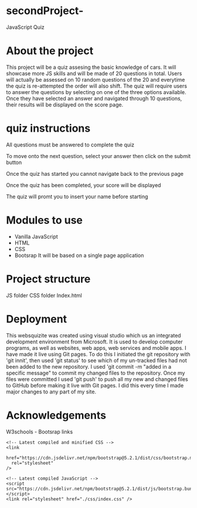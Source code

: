 # secondProject-
JavaScript Quiz 

# About the project 
This project will be a quiz assesing the basic knowledge of cars. It will showcase more JS skills and will be made of 20 questions in total. Users will actually be assessed on 10 random questions of the 20 and everytime the quiz is re-attempted the order will also shift. The quiz will require users to answer the questions by selecting on one of the three options available. Once they have selected an answer and navigated through 10 questions, their results will be displayed on the score page. 

# quiz instructions 

All questions must be answered to complete the quiz

To move onto the next question, select your answer then click on the submit button

Once the quiz has started you cannot navigate back to the previous page

Once the quiz has been completed, your score will be displayed

The quiz will promt you to insert your name before starting

# Modules to use 

- Vanilla JavaScript
- HTML
- CSS
- Bootsrap
It will be based on a single page application

# Project structure 
JS folder 
CSS folder 
Index.html

# Deployment 
This websquizite was created using visual studio which us an integrated development environment from Microsoft. It is used to develop computer programs, as well as websites, web apps, web services and mobile apps. I have made it live using Git pages. To do this I initiated the git repository with 'git innit', then used 'git status' to see which of my un-tracked files had not been added to the new repository. I used 'git commit -m "added in a specific message" to commit my changed files to the repository. Once my files were committed I used 'git push' to push all my new and changed files to GitHub before making it live with Git pages. I did this every time I made major changes to any part of my site.

# Acknowledgements 
W3schools - Bootsrap links 
<!-- https://www.w3schools.com/bootstrap5/bootstrap_get_started.php for bootstrap links "latests complied and minified CSS + Latest complied Javascript"-->
    <!-- Latest compiled and minified CSS -->
    <link
      href="https://cdn.jsdelivr.net/npm/bootstrap@5.2.1/dist/css/bootstrap.min.css"
      rel="stylesheet"
    />

    <!-- Latest compiled JavaScript -->
    <script src="https://cdn.jsdelivr.net/npm/bootstrap@5.2.1/dist/js/bootstrap.bundle.min.js"></script>
    <link rel="stylesheet" href="./css/index.css" />      


 